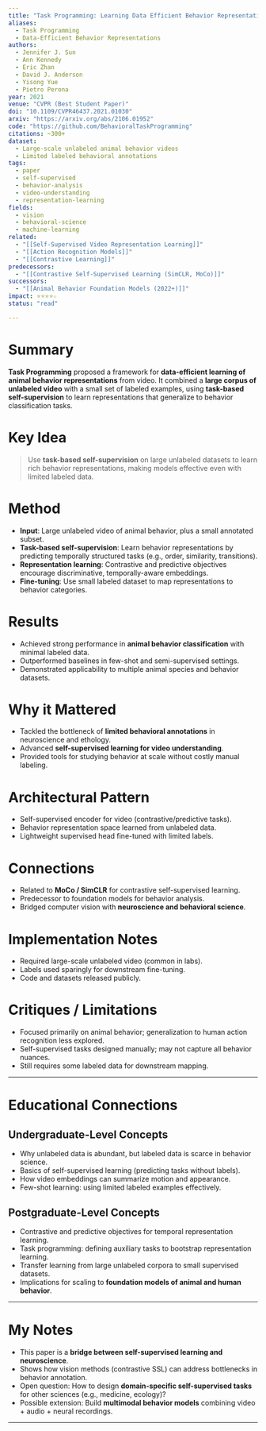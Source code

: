 ```yaml
---
title: "Task Programming: Learning Data Efficient Behavior Representations (2021)"
aliases:
  - Task Programming
  - Data-Efficient Behavior Representations
authors:
  - Jennifer J. Sun
  - Ann Kennedy
  - Eric Zhan
  - David J. Anderson
  - Yisong Yue
  - Pietro Perona
year: 2021
venue: "CVPR (Best Student Paper)"
doi: "10.1109/CVPR46437.2021.01030"
arxiv: "https://arxiv.org/abs/2106.01952"
code: "https://github.com/BehavioralTaskProgramming"
citations: ~300+
dataset:
  - Large-scale unlabeled animal behavior videos
  - Limited labeled behavioral annotations
tags:
  - paper
  - self-supervised
  - behavior-analysis
  - video-understanding
  - representation-learning
fields:
  - vision
  - behavioral-science
  - machine-learning
related:
  - "[[Self-Supervised Video Representation Learning]]"
  - "[[Action Recognition Models]]"
  - "[[Contrastive Learning]]"
predecessors:
  - "[[Contrastive Self-Supervised Learning (SimCLR, MoCo)]]"
successors:
  - "[[Animal Behavior Foundation Models (2022+)]]"
impact: ⭐⭐⭐⭐☆
status: "read"

---
```


# Summary
**Task Programming** proposed a framework for **data-efficient learning of animal behavior representations** from video. It combined a **large corpus of unlabeled video** with a small set of labeled examples, using **task-based self-supervision** to learn representations that generalize to behavior classification tasks.

# Key Idea
> Use **task-based self-supervision** on large unlabeled datasets to learn rich behavior representations, making models effective even with limited labeled data.

# Method
- **Input**: Large unlabeled video of animal behavior, plus a small annotated subset.  
- **Task-based self-supervision**: Learn behavior representations by predicting temporally structured tasks (e.g., order, similarity, transitions).  
- **Representation learning**: Contrastive and predictive objectives encourage discriminative, temporally-aware embeddings.  
- **Fine-tuning**: Use small labeled dataset to map representations to behavior categories.  

# Results
- Achieved strong performance in **animal behavior classification** with minimal labeled data.  
- Outperformed baselines in few-shot and semi-supervised settings.  
- Demonstrated applicability to multiple animal species and behavior datasets.  

# Why it Mattered
- Tackled the bottleneck of **limited behavioral annotations** in neuroscience and ethology.  
- Advanced **self-supervised learning for video understanding**.  
- Provided tools for studying behavior at scale without costly manual labeling.  

# Architectural Pattern
- Self-supervised encoder for video (contrastive/predictive tasks).  
- Behavior representation space learned from unlabeled data.  
- Lightweight supervised head fine-tuned with limited labels.  

# Connections
- Related to **MoCo / SimCLR** for contrastive self-supervised learning.  
- Predecessor to foundation models for behavior analysis.  
- Bridged computer vision with **neuroscience and behavioral science**.  

# Implementation Notes
- Required large-scale unlabeled video (common in labs).  
- Labels used sparingly for downstream fine-tuning.  
- Code and datasets released publicly.  

# Critiques / Limitations
- Focused primarily on animal behavior; generalization to human action recognition less explored.  
- Self-supervised tasks designed manually; may not capture all behavior nuances.  
- Still requires some labeled data for downstream mapping.  

---

# Educational Connections

## Undergraduate-Level Concepts
- Why unlabeled data is abundant, but labeled data is scarce in behavior science.  
- Basics of self-supervised learning (predicting tasks without labels).  
- How video embeddings can summarize motion and appearance.  
- Few-shot learning: using limited labeled examples effectively.  

## Postgraduate-Level Concepts
- Contrastive and predictive objectives for temporal representation learning.  
- Task programming: defining auxiliary tasks to bootstrap representation learning.  
- Transfer learning from large unlabeled corpora to small supervised datasets.  
- Implications for scaling to **foundation models of animal and human behavior**.  

---

# My Notes
- This paper is a **bridge between self-supervised learning and neuroscience**.  
- Shows how vision methods (contrastive SSL) can address bottlenecks in behavior annotation.  
- Open question: How to design **domain-specific self-supervised tasks** for other sciences (e.g., medicine, ecology)?  
- Possible extension: Build **multimodal behavior models** combining video + audio + neural recordings.  

---
